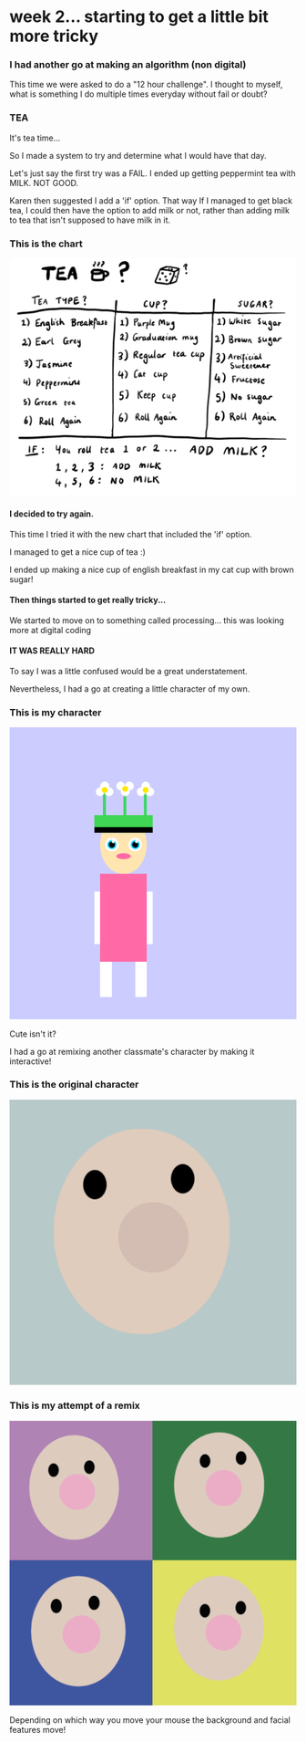 # week 2... starting to get a little bit more tricky


### I had another go at making an algorithm (non digital)

This time we were asked to do a "12 hour challenge". I thought to myself, what is something I do multiple times everyday without fail or doubt?

### TEA


It's tea time...

So I made a system to try and determine what I would have that day. 

Let's just say the first try was a FAIL. I ended up getting peppermint tea with MILK. NOT GOOD.

Karen then suggested I add a 'if' option. That way If I managed to get black tea, I could then have the option to add milk or not, rather than adding milk to tea that isn't supposed to have milk in it. 

### This is the chart

<img src=https://github.com/yasminhb/slavetothealgorithm/blob/master/week%202/Screen%20Shot%202020-08-03%20at%204.58.38%20pm.png>

#### I decided to try again.

This time I tried it with the new chart that included the 'if' option. 

I managed to get a nice cup of tea :) 

I ended up making a nice cup of english breakfast in my cat cup with brown sugar!



#### Then things started to get really tricky...

We started to move on to something called processing... this was looking more at digital coding

#### IT WAS REALLY HARD

To say I was a little confused would be a great understatement.

Nevertheless, I had a go at creating a little character of my own. 

### This is my character

<img src=https://github.com/yasminhb/slavetothealgorithm/blob/master/week%202/Screen%20Shot%202020-08-04%20at%202.02.22%20pm.png>

Cute isn't it?

I had a go at remixing another classmate's character by making it interactive! 

### This is the original character

<img src=https://github.com/yasminhb/slavetothealgorithm/blob/master/week%202/Screen%20Shot%202020-08-04%20at%205.29.18%20pm.png>


### This is my attempt of a remix

<img src=https://github.com/yasminhb/slavetothealgorithm/blob/master/week%202/Screen%20Shot%202020-08-04%20at%205.32.57%20pm.png>

Depending on which way you move your mouse the background and facial features move!



